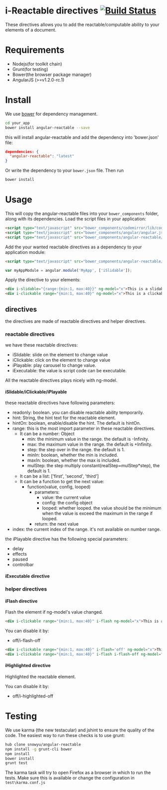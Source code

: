 # i-Reactable directives [![Build Status](https://travis-ci.org/snowyu/angular-reactable.png)](https://travis-ci.org/snowyu/angular-reactable)

These directives allows you to add the reactable/computable ability to your elements of a document.


# Requirements

- Nodejs(for toolkit chain)
- Grunt(for testing)
- Bower(the browser package manager)
- AngularJS (>=v1.2.0-rc.1)

# Install

We use [bower](http://twitter.github.com/bower/) for dependency management.

```sh
cd your_app
bower install angular-reactable --save
```

this will install angular-reactable and add the dependency into 'bower.json' file:

```json
dependencies: {
  "angular-reactable": "latest"
}
```

Or write the dependency to your `bower.json` file. Then run

```sh
bower install
```

# Usage

This will copy the angular-reactable files into your `bower_components` folder, along with its dependencies. Load the script files in your application:

```html
<script type="text/javascript" src="bower_components/codemirror/lib/codemirror.js"></script>
<script type="text/javascript" src="bower_components/angular/angular.js"></script>
<script type="text/javascript" src="bower_components/angular-reactable/i-reactable.js"></script>
```

Add the your wanted reactable directives as a dependency to your application module:

```html
<script type="text/javascript" src="bower_components/angular-reactable/i-slidable.js"></script>
```

```javascript
var myAppModule = angular.module('MyApp', ['iSlidable']);
```

Apply the directive to your elements:

```html
<div i-slidable="{range:{min:1, max:40}}" ng-model="x">This is a slidable {{x}}</div>
<div i-clickable range="{min:1, max:40}" ng-model="x">This is a clickable {{x}}</div>
```

## directives

the directives are made of reactable directives and helper directives.

### reactable directives

we have these reactable directives:

* iSlidable: slide on the element to change value
* iClickable: click on the element to change value
* iPlayable: play carousel to change value.
* iExecutable: the value is script code can be executable.

All the reactable directives plays nicely with ng-model.

#### iSlidable/iClickable/iPlayable

these reactable directives have following parameters:

* readonly: boolean. you can disable reactable ability temporarily.
* hint: String, the hint text for the reactable element.
* hintOn: boolean, enable/disable the hint. The default is hintOn.
* range: this is the most import parameter in these reactable directives.
  * It can be a number: Object
    * min: the minimum value in the range. the default is -Infinity.
    * max: the maximum value in the range. the default is +Infinity.
    * step: the step over in the range. the default is 1.
    * minIn: boolean, whether the min is included.
    * maxIn: boolean, whether the max is included.
    * mulStep: the step multiply constant(realStep=mulStep*step), the default is 1.
  * It can be a list: ['first', 'second', 'third']
  * It can be a function to get the next value:
    * function(value, config, looped)
      * parameters:
        * value: the current value
        * config: the config object
        * looped: whether looped. the value should be the minimum when the value is exceed the maximum in the range if looped.
      * return: the next value
* index: the current index of the range. it's not available on number range.

the iPlayable directive has the following special parameters:

* delay
* effects
* paused
* controlbar


#### iExecutable directive


### helper directives


#### iFlash directive

Flash the element if ng-model's value changed.

```html
<div i-clickable range="{min:1, max:40}" i-flash ng-model="x">This is a clickable {{x}}</div>
```

You can disable it by:

* off/i-flash-off

```html
<div i-clickable range="{min:1, max:40}" i-flash='off' ng-model="x">This is a clickable {{x}}</div>
<div i-clickable range="{min:1, max:40}" i-flash i-flash-off ng-model="x">This is a clickable {{x}}</div>
```

#### iHighlighted directive

Highlighted the reactable element.

You can disable it by:

* off/i-highlighted-off

# Testing

We use karma (the new testacular) and jshint to ensure the quality of the code.  The easiest way to run these checks is to use grunt:

```sh
hub clone snowyu/angular-reactable
npm install -g grunt-cli bower
npm install
bower install
grunt test
```

The karma task will try to open Firefox as a browser in which to run the tests.  Make sure this is available or change the configuration in `test\karma.conf.js`

